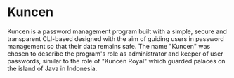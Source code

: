 # Kuncen
Kuncen is a password management program built with a simple, secure and transparent CLI-based designed with the aim of guiding users in password management so that their data remains safe. The name "Kuncen" was chosen to describe the program's role as administrator and keeper of user passwords, similar to the role of "Kuncen Royal" which guarded palaces on the island of Java in Indonesia.
